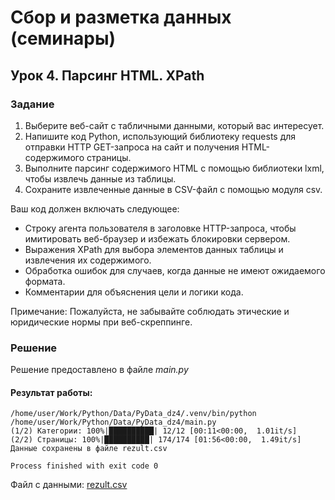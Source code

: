 # Сбор и разметка данных (семинары)
## Урок 4. Парсинг HTML. XPath

### Задание

1. Выберите веб-сайт с табличными данными, который вас интересует.
2. Напишите код Python, использующий библиотеку requests для отправки HTTP GET-запроса на сайт и получения HTML-содержимого страницы.
3. Выполните парсинг содержимого HTML с помощью библиотеки lxml, чтобы извлечь данные из таблицы.
4. Сохраните извлеченные данные в CSV-файл с помощью модуля csv.

Ваш код должен включать следующее:

- Строку агента пользователя в заголовке HTTP-запроса, чтобы имитировать веб-браузер и избежать блокировки сервером.
- Выражения XPath для выбора элементов данных таблицы и извлечения их содержимого.
- Обработка ошибок для случаев, когда данные не имеют ожидаемого формата.
- Комментарии для объяснения цели и логики кода.

Примечание: Пожалуйста, не забывайте соблюдать этические и юридические нормы при веб-скреппинге.

### Решение

Решение предоставлено в файле *main.py*

#### Результат работы:

    /home/user/Work/Python/Data/PyData_dz4/.venv/bin/python /home/user/Work/Python/Data/PyData_dz4/main.py 
    (1/2) Категории: 100%|██████████| 12/12 [00:11<00:00,  1.01it/s]
    (2/2) Страницы: 100%|██████████| 174/174 [01:56<00:00,  1.49it/s]
    Данные сохранены в файле rezult.csv

    Process finished with exit code 0

Файл с данными: [rezult.csv](rezult.csv)
